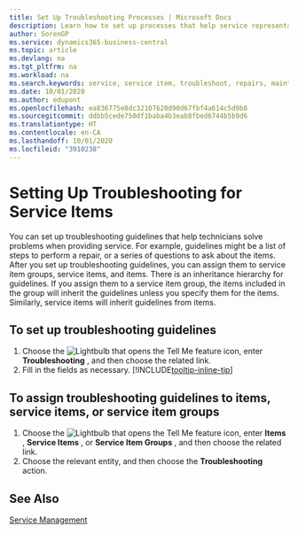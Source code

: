 ```yaml
---
title: Set Up Troubleshooting Processes | Microsoft Docs
description: Learn how to set up processes that help service representatives identify and resolve issues with service items.
author: SorenGP
ms.service: dynamics365-business-central
ms.topic: article
ms.devlang: na
ms.tgt_pltfrm: na
ms.workload: na
ms.search.keywords: service, service item, troubleshoot, repairs, maintenance
ms.date: 10/01/2020
ms.author: edupont
ms.openlocfilehash: ea836775e8dc32107620d90d67fbf4a614c5d9b8
ms.sourcegitcommit: ddbb5cede750df1baba4b3eab8fbed6744b5b9d6
ms.translationtype: HT
ms.contentlocale: en-CA
ms.lasthandoff: 10/01/2020
ms.locfileid: "3910238"
---
```

# <a name="setting-up-troubleshooting-for-service-items"></a>Setting Up Troubleshooting for Service Items
You can set up troubleshooting guidelines that help technicians solve problems when providing service. For example, guidelines might be a list of steps to perform a repair, or a series of questions to ask about the items. After you set up troubleshooting guidelines, you can assign them to service item groups, service items, and items. There is an inheritance hierarchy for guidelines. If you assign them to a service item group, the items included in the group will inherit the guidelines unless you specify them for the items. Similarly, service items will inherit guidelines from items.  

## <a name="to-set-up-troubleshooting-guidelines"></a>To set up troubleshooting guidelines
1. Choose the ![Lightbulb that opens the Tell Me feature](media/ui-search/search_small.png "Tell me what you want to do") icon, enter **Troubleshooting** , and then choose the related link.  
2. Fill in the fields as necessary. [!INCLUDE[tooltip-inline-tip](includes/tooltip-inline-tip_md.md)]  

## <a name="to-assign-troubleshooting-guidelines-to-items-service-items-or-service-item-groups"></a>To assign troubleshooting guidelines to items, service items, or service item groups
1. Choose the ![Lightbulb that opens the Tell Me feature](media/ui-search/search_small.png "Tell me what you want to do") icon, enter **Items** , **Service Items** , or **Service Item Groups** , and then choose the related link.  
2. Choose the relevant entity, and then choose the **Troubleshooting** action.  

## <a name="see-also"></a>See Also
[Service Management](service-service.md)